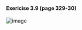 #### Exericise 3.9 (page 329-30)
![image](https://user-images.githubusercontent.com/36027403/89093368-b2152f80-d387-11ea-9742-140109c70270.png)
